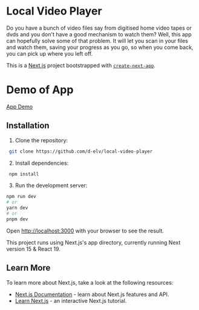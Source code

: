 # Local Video Player

Do you have a bunch of video files say from digitised home video tapes or dvds and you don't have a good mechanism to watch them? Well, this app can hopefully solve some of that problem. It will let you scan in your files and watch them, saving your progress as you go, so when you come back, you can pick up where you left off.

This is a [Next.js](https://nextjs.org) project bootstrapped with [`create-next-app`](https://nextjs.org/docs/app/api-reference/cli/create-next-app).

# Demo of App

[App Demo](https://youtu.be/Hx2qC8hiiMg)

## Installation

1. Clone the repository:

```bash
 git clone https://github.com/d-elv/local-video-player
```

2. Install dependencies:

```bash
 npm install
```

3. Run the development server:

```bash
npm run dev
# or
yarn dev
# or
pnpm dev
```

Open [http://localhost:3000](http://localhost:3000) with your browser to see the result.

This project runs using Next.js's app directory, currently running Next version 15 & React 19.

## Learn More

To learn more about Next.js, take a look at the following resources:

- [Next.js Documentation](https://nextjs.org/docs) - learn about Next.js features and API.
- [Learn Next.js](https://nextjs.org/learn) - an interactive Next.js tutorial.
